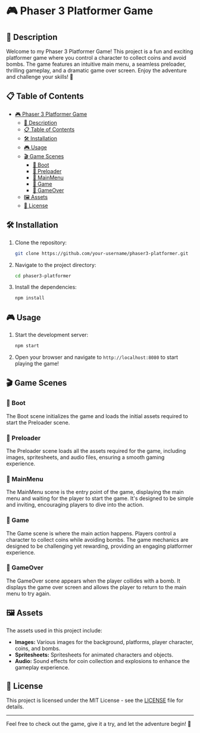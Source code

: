 # 🎮 Phaser 3 Platformer Game

## 🚀 Description

Welcome to my Phaser 3 Platformer Game! This project is a fun and exciting platformer game where you control a character to collect coins and avoid bombs. The game features an intuitive main menu, a seamless preloader, thrilling gameplay, and a dramatic game over screen. Enjoy the adventure and challenge your skills! 🎉

## 📋 Table of Contents

- [🎮 Phaser 3 Platformer Game](#-phaser-3-platformer-game)
  - [🚀 Description](#-description)
  - [📋 Table of Contents](#-table-of-contents)
  - [🛠️ Installation](#️-installation)
  - [🎮 Usage](#-usage)
  - [🎬 Game Scenes](#-game-scenes)
    - [🚀 Boot](#-boot)
    - [🚀 Preloader](#-preloader)
    - [🚀 MainMenu](#-mainmenu)
    - [🚀 Game](#-game)
    - [🚀 GameOver](#-gameover)
  - [🖼️ Assets](#️-assets)
  - [📄 License](#-license)

## 🛠️ Installation

1. Clone the repository:
    ```sh
    git clone https://github.com/your-username/phaser3-platformer.git
    ```
2. Navigate to the project directory:
    ```sh
    cd phaser3-platformer
    ```
3. Install the dependencies:
    ```sh
    npm install
    ```

## 🎮 Usage

1. Start the development server:
    ```sh
    npm start
    ```
2. Open your browser and navigate to `http://localhost:8080` to start playing the game!

## 🎬 Game Scenes

### 🚀 Boot

The Boot scene initializes the game and loads the initial assets required to start the Preloader scene.

### 🚀 Preloader

The Preloader scene loads all the assets required for the game, including images, spritesheets, and audio files, ensuring a smooth gaming experience.

### 🚀 MainMenu

The MainMenu scene is the entry point of the game, displaying the main menu and waiting for the player to start the game. It's designed to be simple and inviting, encouraging players to dive into the action.

### 🚀 Game

The Game scene is where the main action happens. Players control a character to collect coins while avoiding bombs. The game mechanics are designed to be challenging yet rewarding, providing an engaging platformer experience.

### 🚀 GameOver

The GameOver scene appears when the player collides with a bomb. It displays the game over screen and allows the player to return to the main menu to try again.

## 🖼️ Assets

The assets used in this project include:
- **Images:** Various images for the background, platforms, player character, coins, and bombs.
- **Spritesheets:** Spritesheets for animated characters and objects.
- **Audio:** Sound effects for coin collection and explosions to enhance the gameplay experience.

## 📄 License

This project is licensed under the MIT License - see the [LICENSE](LICENSE) file for details.

---

Feel free to check out the game, give it a try, and let the adventure begin! 🌟

